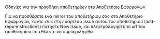 
Οδηγίες για την προσθήκη αποθετηρίων στο Αποθετήριο Εφαρμογών

Για να προσθέσετε ενα mirror του αποθετήριου σας στο Αποθετήριο Εφαρμογών, κάντε κλικ στην καρτέλα issue αυτού του αποθετηρίου (add-repo-instructions) πατήστε New Issue, και πληκτρολογηστε το url του αποθετηρίου που θέλετε να συμπεριληφθεί
